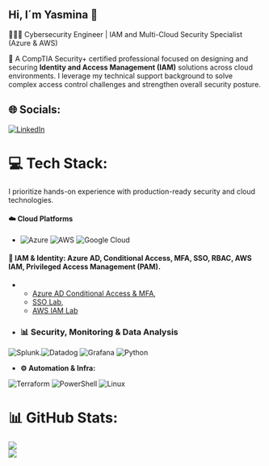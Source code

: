 ## Hi, I´m Yasmina 👋


👩🏻‍💻 Cybersecurity Engineer | IAM and Multi-Cloud Security Specialist (Azure & AWS)<br/>

💭 A CompTIA Security+ certified  professional focused on designing and securing **Identity and Access Management (IAM)** solutions across cloud environments. I leverage my technical support background to solve complex access control challenges and strengthen overall security posture.

## 🌐 Socials:
[![LinkedIn](https://img.shields.io/badge/LinkedIn-%230077B5.svg?logo=linkedin&logoColor=white)](https://linkedin.com/in/www.linkedin.com/in/yasmina-g-p-227576a) 

# 💻 Tech Stack:

I prioritize hands-on experience with production-ready security and cloud technologies.

#### ☁️ Cloud Platforms
- ![Azure](https://img.shields.io/badge/Azure-0078D4?style=for-the-badge&logo=microsoft-azure&logoColor=white) 
![AWS](https://img.shields.io/badge/AWS-232F3E?style=for-the-badge&logo=amazon-aws&logoColor=white) 
![Google Cloud](https://img.shields.io/badge/Google_Cloud-4285F4?style=for-the-badge&logo=google-cloud&logoColor=white)

#### 🔐 IAM & Identity: Azure AD, Conditional Access, MFA, SSO, RBAC, AWS IAM, Privileged Access Management (PAM).
- 
  - [Azure AD Conditional Access & MFA](https://github.com/tuusuario/cybersecurity-iam-labs/tree/main/01-azure-ad-conditional-access),  
  - [SSO Lab](https://github.com/tuusuario/cybersecurity-iam-labs/tree/main/02-azure-ad-sso),  
  - [AWS IAM Lab](https://github.com/tuusuario/cybersecurity-iam-labs/tree/main/04-iam-multicloud)


- ### 📊 Security, Monitoring & Data Analysis
![Splunk](https://img.shields.io/badge/Splunk-000000?style=for-the-badge&logo=Splunk&logoColor=white).![Datadog](https://img.shields.io/badge/datadog-%23632CA6.svg?style=for-the-badge&logo=datadog&logoColor=white) ![Grafana](https://img.shields.io/badge/grafana-%23F46800.svg?style=for-the-badge&logo=grafana&logoColor=white) ![Python](https://img.shields.io/badge/python-3670A0?style=for-the-badge&logo=python&logoColor=ffdd54)


- **⚙️ Automation & Infra:** <br/>


![Terraform](https://img.shields.io/badge/Terraform-844FBA?style=for-the-badge&logo=terraform&logoColor=white)
![PowerShell](https://img.shields.io/badge/PowerShell-5391FE?style=for-the-badge&logo=powershell&logoColor=white)
![Linux](https://img.shields.io/badge/Linux-FCC624?style=for-the-badge&logo=linux&logoColor=black)

# 📊 GitHub Stats:
![](https://github-readme-stats.vercel.app/api?username=yaz29&theme=radical&hide_border=false&include_all_commits=true&count_private=true)<br/>
![](https://nirzak-streak-stats.vercel.app/?user=yaz29&theme=radical&hide_border=false)<br/>


